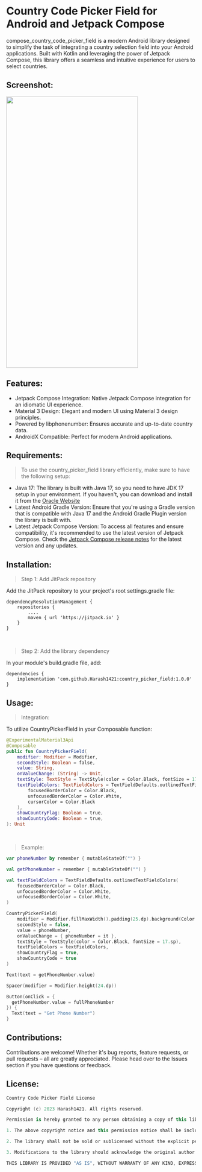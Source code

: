 # Country Code Picker Field for Android and Jetpack Compose

compose_country_code_picker_field is a modern Android library designed to simplify the task of integrating a country selection field into your Android applications. Built with Kotlin and leveraging the power of Jetpack Compose, this library offers a seamless and intuitive experience for users to select countries.

## Screenshot:
<img src="https://github.com/Harash1421/country_picker_field/blob/master/app/src/main/res/drawable/country_picker_field_review.png?raw=true" height="720" width="350" >


## Features:
* Jetpack Compose Integration: Native Jetpack Compose integration for an idiomatic UI experience.
* Material 3 Design: Elegant and modern UI using Material 3 design principles.
* Powered by libphonenumber: Ensures accurate and up-to-date country data.
* AndroidX Compatible: Perfect for modern Android applications.

## Requirements:
> To use the country_picker_field library efficiently, make sure to have the following setup:
* Java 17: The library is built with Java 17, so you need to have JDK 17 setup in your environment. If you haven't, you can download and install it from the [Oracle Website](https://www.oracle.com/java/technologies/javase/jdk17-archive-downloads.html)
* Latest Android Gradle Version: Ensure that you're using a Gradle version that is compatible with Java 17 and the Android Gradle Plugin version the library is built with.
* Latest Jetpack Compose Version: To access all features and ensure compatibility, it's recommended to use the latest version of Jetpack Compose. Check the [Jetpack Compose release notes](https://developer.android.com/jetpack/androidx/releases/compose) for the latest version and any updates.


## Installation:

> Step 1: Add JitPack repository

Add the JitPack repository to your project's root settings.gradle file:

```
dependencyResolutionManagement {
    repositories {
        ....
        maven { url 'https://jitpack.io' }
    }
}
```
</br>

> Step 2: Add the library dependency

In your module's build.gradle file, add:

```
dependencies {
    implementation 'com.github.Harash1421:country_picker_field:1.0.0'
}
```

## Usage:
> Integration:

To utilize CountryPickerField in your Composable function:


```kotlin
@ExperimentalMaterial3Api
@Composable
public fun CountryPickerField(
    modifier: Modifier = Modifier,
    secondStyle: Boolean = false,
    value: String,
    onValueChange: (String) -> Unit,
    textStyle: TextStyle = TextStyle(color = Color.Black, fontSize = 17.sp),
    textFieldColors: TextFieldColors = TextFieldDefaults.outlinedTextFieldColors(
        focusedBorderColor = Color.Black,
        unfocusedBorderColor = Color.White,
        cursorColor = Color.Black
    ),
    showCountryFlag: Boolean = true,
    showCountryCode: Boolean = true,
): Unit
```
</br>

> Example:

```kotlin
var phoneNumber by remember { mutableStateOf("") }

val getPhoneNumber = remember { mutableStateOf("") }

val textFieldColors = TextFieldDefaults.outlinedTextFieldColors(
    focusedBorderColor = Color.Black,
    unfocusedBorderColor = Color.White,
    unfocusedBorderColor = Color.White,
)

CountryPickerField(
    modifier = Modifier.fillMaxWidth().padding(25.dp).background(Color.White),
    secondStyle = false,
    value = phoneNumber,
    onValueChange = { phoneNumber = it },
    textStyle = TextStyle(color = Color.Black, fontSize = 17.sp),
    textFieldColors = textFieldColors,
    showCountryFlag = true,
    showCountryCode = true
)

Text(text = getPhoneNumber.value)

Spacer(modifier = Modifier.height(24.dp))

Button(onClick = {
  getPhoneNumber.value = fullPhoneNumber
}) {
  Text(text = "Get Phone Number")
}

```

## Contributions:

Contributions are welcome! Whether it's bug reports, feature requests, or pull requests – all are greatly appreciated. Please head over to the Issues section if you have questions or feedback.

## License:

```kotlin
Country Code Picker Field License

Copyright (c) 2023 Harash1421. All rights reserved.

Permission is hereby granted to any person obtaining a copy of this library ("compose_country_code_picker_field") and the associated documentation files, to use, copy, modify, and distribute the library, provided the following conditions are met:

1. The above copyright notice and this permission notice shall be included in all copies or substantial portions of the library.

2. The library shall not be sold or sublicensed without the explicit permission of the author, Harash1421.

3. Modifications to the library should acknowledge the original author and provide clear documentation of changes made.

THIS LIBRARY IS PROVIDED "AS IS", WITHOUT WARRANTY OF ANY KIND, EXPRESS OR IMPLIED. IN NO EVENT SHALL THE AUTHOR BE LIABLE FOR ANY CLAIM, DAMAGES, OR OTHER LIABILITY, WHETHER IN AN ACTION OF CONTRACT, TORT, OR OTHERWISE, ARISING FROM, OUT OF, OR IN CONNECTION WITH THE LIBRARY OR THE USE OR OTHER DEALINGS IN THE LIBRARY.

```
